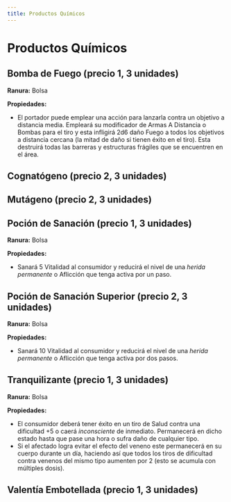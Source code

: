 ```yaml
---
title: Productos Químicos
---
```


# Productos Químicos

## Bomba de Fuego (precio 1, 3 unidades)

**Ranura:** Bolsa

**Propiedades:**

- El portador puede emplear una acción para lanzarla contra un objetivo a distancia media. Empleará su modificador de Armas A Distancia o Bombas para el tiro y esta infligirá 2d6 daño Fuego a todos los objetivos a distancia cercana (la mitad de daño si tienen éxito en el tiro). Esta destruirá todas las barreras y estructuras frágiles que se encuentren en el área.

## Cognatógeno (precio 2, 3 unidades)

## Mutágeno (precio 2, 3 unidades)

## Poción de Sanación (precio 1, 3 unidades)

**Ranura:** Bolsa

**Propiedades:**

- Sanará 5 Vitalidad al consumidor y reducirá el nivel de una *herida permanente* o Aflicción que tenga activa por un paso.

## Poción de Sanación Superior (precio 2, 3 unidades)

**Ranura:** Bolsa

**Propiedades:**

- Sanará 10 Vitalidad al consumidor y reducirá el nivel de una *herida permanente* o Aflicción que tenga activa por dos pasos. 

## Tranquilizante (precio 1, 3 unidades)

**Ranura:** Bolsa

**Propiedades:**

- El consumidor deberá tener éxito en un tiro de Salud contra una dificultad +5 o caerá *inconsciente* de inmediato. Permanecerá en dicho estado hasta que pase una hora o sufra daño de cualquier tipo. 
- Si el afectado logra evitar el efecto del veneno este permanecerá en su cuerpo durante un día, haciendo así que todos los tiros de dificultad contra venenos del mismo tipo aumenten por 2 (esto se acumula con múltiples dosis).

## Valentía Embotellada (precio 1, 3 unidades)	